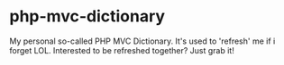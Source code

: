 # php-mvc-dictionary
My personal so-called PHP MVC Dictionary. It's used to 'refresh' me if i forget LOL.
Interested to be refreshed together? Just grab it!
